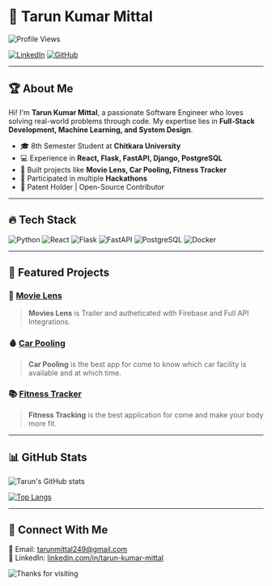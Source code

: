 # 🚀 Tarun Kumar Mittal

![Profile Views](https://komarev.com/ghpvc/?username=TarunMittal&color=brightgreen)

[![LinkedIn](https://img.shields.io/badge/LinkedIn-Connect-blue?style=flat-square&logo=linkedin)](https://linkedin.com/in/tarun-kumar-mittal)
[![GitHub](https://img.shields.io/badge/GitHub-Follow-black?style=flat-square&logo=github)](https://github.com/tarunmittal1448)

---

## 🏆 About Me

Hi! I'm **Tarun Kumar Mittal**, a passionate Software Engineer who loves solving real-world problems through code. My expertise lies in **Full-Stack Development, Machine Learning, and System Design**.

- 🎓 8th Semester Student at **Chitkara University**
- 💻 Experience in **React, Flask, FastAPI, Django, PostgreSQL**
- 🚀 Built projects like **Movie Lens, Car Pooling, Fitness Tracker**
- 🏅 Participated in multiple **Hackathons**
- 📜 Patent Holder | Open-Source Contributor

---

## 🔥 Tech Stack

![Python](https://img.shields.io/badge/Python-3776AB?style=for-the-badge&logo=python&logoColor=white)
![React](https://img.shields.io/badge/React-61DAFB?style=for-the-badge&logo=react&logoColor=black)
![Flask](https://img.shields.io/badge/Flask-000000?style=for-the-badge&logo=flask&logoColor=white)
![FastAPI](https://img.shields.io/badge/FastAPI-009688?style=for-the-badge&logo=fastapi&logoColor=white)
![PostgreSQL](https://img.shields.io/badge/PostgreSQL-336791?style=for-the-badge&logo=postgresql&logoColor=white)
![Docker](https://img.shields.io/badge/Docker-2496ED?style=for-the-badge&logo=docker&logoColor=white)

---

## 📂 Featured Projects

### 🎯 [Movie Lens](https://github.com/tarunmittal1448/movie_lens)
> **Movies Lens** is Trailer and autheticated with Firebase and Full API Integrations.

### 🩸 [Car Pooling](https://github.com/tarunmittal1448/carpooling)
> **Car Pooling** is the best app for come to know which car facility is available and at which time.

### 📚 [Fitness Tracker](https://github.com/tarunmittal1448/Fitness__Tracker)
> **Fitness Tracking** is the best application for come and make your body more fit.

---

## 📊 GitHub Stats

![Tarun's GitHub stats](https://github-readme-stats.vercel.app/api?username=tarunmittal1448&show_icons=true&theme=radical)

[![Top Langs](https://github-readme-stats.vercel.app/api/top-langs/?username=tarunmittal1448&layout=compact&theme=radical)](https://github.com/anuraghazra/github-readme-stats)

---

## 🤝 Connect With Me

📧 Email: [tarunmittal249@gmail.com](mailto:tarunmittal249@gmail.com)  
🔗 LinkedIn: [linkedin.com/in/tarun-kumar-mittal](https://linkedin.com/in/tarun-kumar-mittal)

![Thanks for visiting](https://media.giphy.com/media/hvRJCLFzcasrR4ia7z/giphy.gif)
